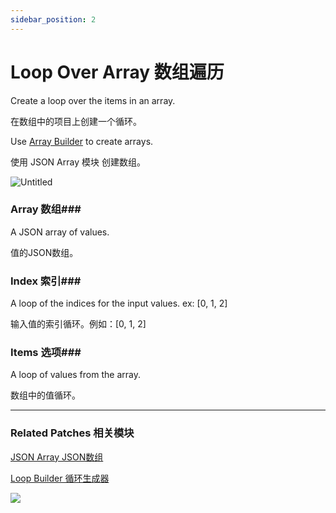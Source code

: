 ```yaml
---
sidebar_position: 2
---
```


# Loop Over Array 数组遍历

Create a loop over the items in an array.

在数组中的项目上创建一个循环。

Use [Array Builder](https://www.notion.so/JSON-Array-JSON-c04f26109f71497c95627e1ad6b7cbed) to create arrays.

使用 JSON Array 模块 创建数组。

![Untitled](https://s3.us-west-2.amazonaws.com/secure.notion-static.com/e16eb560-a916-4c04-8965-a6fc6103df2d/Untitled.png?X-Amz-Algorithm=AWS4-HMAC-SHA256&X-Amz-Content-Sha256=UNSIGNED-PAYLOAD&X-Amz-Credential=AKIAT73L2G45EIPT3X45%2F20220602%2Fus-west-2%2Fs3%2Faws4_request&X-Amz-Date=20220602T173255Z&X-Amz-Expires=86400&X-Amz-Signature=bbea16c710e9666c2da86c4f285c380d3b078ffc698deb124851159d8ed2ae39&X-Amz-SignedHeaders=host&response-content-disposition=filename%20%3D%22Untitled.png%22&x-id=GetObject)

### Array 数组### 

A JSON array of values.

值的JSON数组。

### Index 索引### 

A loop of the indices for the input values. ex: [0, 1, 2]

输入值的索引循环。例如：[0, 1, 2]

### Items 选项### 

A loop of values from the array.

数组中的值循环。

------

### Related Patches 相关模块

[JSON Array JSON数组](https://www.notion.so/JSON-Array-JSON-c04f26109f71497c95627e1ad6b7cbed)

[Loop Builder 循环生成器](https://www.notion.so/Loop-Builder-64d346e189494fa9b48050aac8eb8eff)

![](https://s3.us-west-2.amazonaws.com/secure.notion-static.com/ad54c19b-5ba8-4912-8354-7461d589d25c/Untitled.png?X-Amz-Algorithm=AWS4-HMAC-SHA256&X-Amz-Content-Sha256=UNSIGNED-PAYLOAD&X-Amz-Credential=AKIAT73L2G45EIPT3X45%2F20220602%2Fus-west-2%2Fs3%2Faws4_request&X-Amz-Date=20220602T173301Z&X-Amz-Expires=86400&X-Amz-Signature=362e3837a03dbef1aa66dfe8c9dea280c29b58066acc78dd30a77ef4357bc10e&X-Amz-SignedHeaders=host&response-content-disposition=filename%20%3D%22Untitled.png%22&x-id=GetObject)
